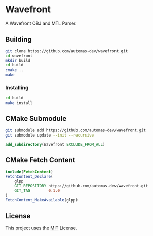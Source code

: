 # Wavefront

A Wavefront OBJ and MTL Parser.

## Building

```sh
git clone https://github.com/automas-dev/wavefront.git
cd wavefront
mkdir build
cd build
cmake ..
make
```

### Installing

```sh
cd build
make install
```

## CMake Submodule

```sh
git submodule add https://github.com/automas-dev/wavefront.git
git submodule update --init --recursive
```

```cmake
add_subdirectory(Wavefront EXCLUDE_FROM_ALL)
```

## CMake Fetch Content

```cmake
include(FetchContent)
FetchContent_Declare(
    glpp
    GIT_REPOSITORY https://github.com/automas-dev/wavefront.git
    GIT_TAG        0.1.0
)
FetchContent_MakeAvailable(glpp)
```

## License

This project uses the [MIT](LICENSE) License.